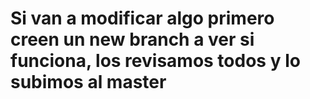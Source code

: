 # Si van a modificar algo primero creen un new branch a ver si funciona, los revisamos todos y lo subimos al master
